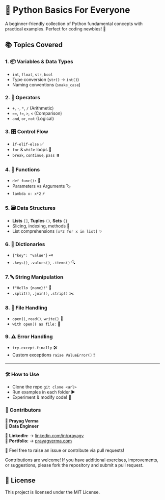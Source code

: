 # 🐍 Python Basics For Everyone  

A beginner-friendly collection of Python fundamental concepts with practical examples. Perfect for coding newbies! 🚀  

## 📚 Topics Covered  

### 1. **📦 Variables & Data Types**  
   - `int`, `float`, `str`, `bool`  
   - Type conversion (`str()` → `int()`)  
   - Naming conventions (`snake_case`)  

### 2. **🔧 Operators**  
   - `+`, `-`, `*`, `/` (Arithmetic)  
   - `==`, `!=`, `>`, `<` (Comparison)  
   - `and`, `or`, `not` (Logical)  

### 3. **🎛️ Control Flow**  
   - `if-elif-else` ✅  
   - `for` & `while` loops 🔄  
   - `break`, `continue`, `pass` ⏸️  

### 4. **📌 Functions**  
   - `def func():` 📜  
   - Parameters vs Arguments 🏷️  
   - `lambda x: x*2` ⚡  

### 5. **🗃️ Data Structures**  
   - **Lists** `[]`, **Tuples** `()`, **Sets** `{}`  
   - Slicing, indexing, methods 🍰  
   - List comprehensions `[x*2 for x in list]` ✨  

### 6. **📖 Dictionaries**  
   - `{"key": "value"}` 🗝️  
   - `.keys()`, `.values()`, `.items()` 🔍  

### 7. **🔤 String Manipulation**  
   - `f"Hello {name}!"` 🎀  
   - `.split()`, `.join()`, `.strip()` ✂️  

### 8. **📂 File Handling**  
   - `open()`, `read()`, `write()` 📝  
   - `with open() as file:` 🧰  

### 9. **⚠️ Error Handling**  
   - `try-except-finally` 🛠️  
   - Custom exceptions `raise ValueError()` ❗  

---

### 🛠️ How to Use  
- Clone the repo `git clone <url>`  
- Run examples in each folder ▶️  
- Experiment & modify code! 🔧  

### 🤝 **Contributors**  

👤 **Prayag Verma**  
👥 **Data Engineer**  

🔗 **LinkedIn:**  → [linkedin.com/in/prayagv](https://www.linkedin.com/in/prayagv/)  
🔗 **Portfolio:**  → [prayagverma.com](https://prayagverma.com/)


💬 Feel free to raise an issue or contribute via pull requests!  

Contributions are welcome! If you have additional exercises, improvements, or suggestions, please fork the repository and submit a pull request.

## 📄 License

This project is licensed under the MIT License.
